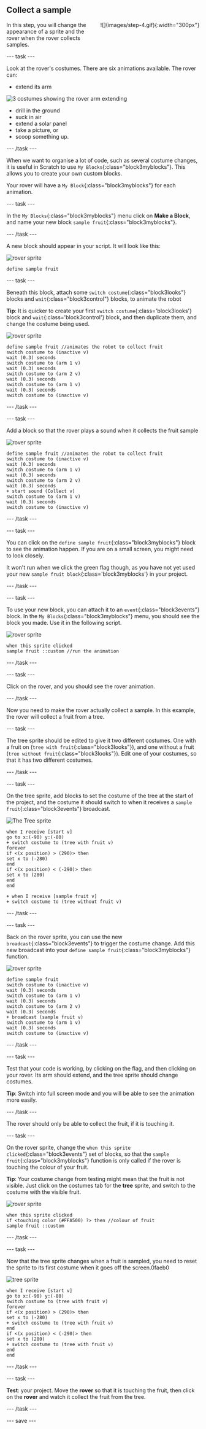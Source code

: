 ## Collect a sample

<div style="display: flex; flex-wrap: wrap">
<div style="flex-basis: 200px; flex-grow: 1; margin-right: 15px;">
In this step, you will change the appearance of a sprite and the rover when the rover collects samples.
</div>
<div>
![](images/step-4.gif){:width="300px"}
</div>
</div>

--- task ---

Look at the rover's costumes. There are six animations available. The rover can:
- extend its arm

![3 costumes showing the rover arm extending](images/arm-animation.png)

- drill in the ground
- suck in air
- extend a solar panel
- take a picture, or 
- scoop something up. 

--- /task ---

When we want to organise a lot of code, such as several costume changes, it is useful in Scratch to use `My Blocks`{:class="block3myblocks"}. This allows you to create your own custom blocks.

Your rover will have a `My Block`{:class="block3myblocks"} for each animation.

--- task ---

In the `My Blocks`{:class="block3myblocks"} menu click on **Make a Block**, and name your new block `sample fruit`{:class="block3myblocks"}.

--- /task ---

A new block should appear in your script. It will look like this:

![rover sprite](images/rover-sprite.png)
```blocks3
define sample fruit
```

--- task ---

Beneath this block, attach some `switch costume`{:class="block3looks"} blocks and `wait`{:class="block3control"} blocks, to animate the robot

**Tip**: It is quicker to create your first `switch costume`{:class='block3looks'} block and `wait`{:class='block3control'} block, and then duplicate them, and change the costume being used.

![rover sprite](images/rover-sprite.png)
```blocks3
define sample fruit //animates the robot to collect fruit
switch costume to (inactive v)
wait (0.3) seconds
switch costume to (arm 1 v)
wait (0.3) seconds
switch costume to (arm 2 v)
wait (0.3) seconds
switch costume to (arm 1 v)
wait (0.3) seconds
switch costume to (inactive v)
```

--- /task ---

--- task ---

Add a block so that the rover plays a sound when it collects the fruit sample

![rover sprite](images/rover-sprite.png)
```blocks3
define sample fruit //animates the robot to collect fruit
switch costume to (inactive v)
wait (0.3) seconds
switch costume to (arm 1 v)
wait (0.3) seconds
switch costume to (arm 2 v)
wait (0.3) seconds
+ start sound (Collect v)
switch costume to (arm 1 v)
wait (0.3) seconds
switch costume to (inactive v)
```

--- /task ---


--- task ---

You can click on the `define sample fruit`{:class="block3myblocks"} block to see the animation happen. If you are on a small screen, you might need to look closely.

It won't run when we click the green flag though, as you have not yet used your new `sample fruit block`{:class='block3myblocks'} in your project.

--- /task ---

--- task ---

To use your new block, you can attach it to an `event`{:class="block3events"} block. In the `My Blocks`{:class="block3myblocks"} menu, you should see the block you made. Use it in the following script.

![rover sprite](images/rover-sprite.png)
```blocks3
when this sprite clicked
sample fruit ::custom //run the animation
```

--- /task ---

--- task ---

Click on the rover, and you should see the rover animation.

--- /task ---

Now you need to make the rover actually collect a sample. In this example, the rover will collect a fruit from a tree.

--- task ---

The tree sprite should be edited to give it two different costumes. One with a fruit on (`tree with fruit`{:class="block3looks"}), and one without a fruit (`tree without fruit`{:class="block3looks"}). Edit one of your costumes, so that it has two different costumes.

--- /task ---

--- task ---

On the tree sprite, add blocks to set the costume of the tree at the start of the project, and the costume it should switch to when it receives a `sample fruit`{:class="block3events"} broadcast.

![The Tree sprite](images/tree-sprite.png)
```blocks3
when I receive [start v]
go to x:(-90) y:(-80)
+ switch costume to (tree with fruit v)
forever
if <(x position) > (290)> then
set x to (-280)
end
if <(x position) < (-290)> then
set x to (280)
end
end

+ when I receive [sample fruit v]
+ switch costume to (tree without fruit v)
```

--- /task ---

--- task ---

Back on the rover sprite, you can use the new `broadcast`{:class="block3events"} to trigger the costume change. Add this new broadcast into your `define sample fruit`{:class="block3myblocks"} function.

![rover sprite](images/rover-sprite.png)
```blocks3
define sample fruit
switch costume to (inactive v)
wait (0.3) seconds
switch costume to (arm 1 v)
wait (0.3) seconds
switch costume to (arm 2 v)
wait (0.3) seconds
+ broadcast (sample fruit v)
switch costume to (arm 1 v)
wait (0.3) seconds
switch costume to (inactive v)
```

--- /task ---

--- task ---

Test that your code is working, by clicking on the flag, and then clicking on your rover. Its arm should extend, and the tree sprite should change costumes.

**Tip**: Switch into full screen mode and you will be able to see the animation more easily.

--- /task ---

The rover should only be able to collect the fruit, if it is touching it.

--- task ---

On the rover sprite, change the `when this sprite clicked`{:class="block3events"} set of blocks, so that the `sample fruit`{:class="block3myblocks"} function is only called if the rover is touching the colour of your fruit.

**Tip**: Your costume change from testing might mean that the fruit is not visible. Just click on the costumes tab for the **tree** sprite, and switch to the costume with the visible fruit.

![rover sprite](images/rover-sprite.png)
```blocks3
when this sprite clicked
if <touching color (#FFA500) ?> then //colour of fruit
sample fruit ::custom
```

--- /task ---

--- task ---

Now that the tree sprite changes when a fruit is sampled, you need to reset the sprite to its first costume when it goes off the screen.0faeb0

![tree sprite](images/tree-sprite.png)
```blocks3
when I receive [start v]
go to x:(-90) y:(-80)
switch costume to (tree with fruit v)
forever
if <(x position) > (290)> then
set x to (-280)
+ switch costume to (tree with fruit v)
end
if <(x position) < (-290)> then
set x to (280)
+ switch costume to (tree with fruit v)
end
end
```

--- /task ---

--- task ---

**Test**: your project. Move the **rover** so that it is touching the fruit, then click on the **rover** and watch it collect the fruit from the tree.

--- /task ---


--- save ---
